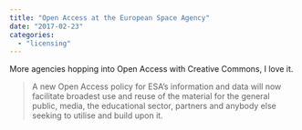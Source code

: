```yaml
---
title: "Open Access at the European Space Agency"
date: "2017-02-23"
categories: 
  - "licensing"
---
```


More agencies hopping into Open Access with Creative Commons, I love it.

> A new Open Access policy for ESA’s information and data will now facilitate broadest use and reuse of the material for the general public, media, the educational sector, partners and anybody else seeking to utilise and build upon it.
